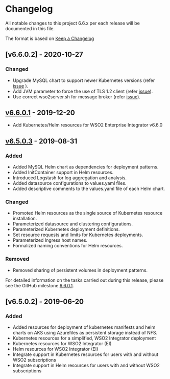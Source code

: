 # Changelog
All notable changes to this project 6.6.x per each release will be documented in this file.

The format is based on [Keep a Changelog](https://keepachangelog.com/en/1.0.0/)

## [v6.6.0.2] - 2020-10-27

### Changed

- Upgrade MySQL chart to support newer Kubernetes versions (refer [issue](https://github.com/wso2/kubernetes-ei/issues/233) ).
- Add JVM parameter to force the use of TLS 1.2 client (refer [issue](https://github.com/wso2/kubernetes-ei/issues/230)).
- Use correct wso2server.sh for message broker (refer [issue](https://github.com/wso2/kubernetes-ei/issues/234)).

## [v6.6.0.1] - 2019-12-20
- Add Kubernetes/Helm resources for WSO2 Enterprise Integrator v6.6.0

## [v6.5.0.3] - 2019-08-31

### Added
- Added MySQL Helm chart as dependencies for deployment patterns.
- Added InitContainer support in Helm resources.
- Introduced Logstash for log aggregation and analysis.
- Added datasource configurations to values.yaml files.
- Added descriptive comments to the values.yaml file of each Helm chart.

### Changed
- Promoted Helm resources as the single source of Kubernetes resource installation.
- Parameterized datasource and clustering configurations.
- Parameterized Kubernetes deployment definitions.
- Set resource requests and limits for Kubernetes deployments.
- Parameterized Ingress host names.
- Formalized naming conventions for Helm resources.

### Removed
- Removed sharing of persistent volumes in deployment patterns.

For detailed information on the tasks carried out during this release, please see the GitHub milestone
[6.6.0.1](https://github.com/wso2/kubernetes-ei/milestone/8).

## [v6.5.0.2] - 2019-06-20

### Added
- Added resources for deployment of kubernetes manifests and helm charts on AKS using Azurefiles as persistent storage instead of NFS.
- Kubernetes resources for a simplified, WSO2 Integrator deployment
- Kubernetes resources for WSO2 Integrator (EI) 
- Helm resources for WSO2 Integrator (EI)
- Integrate support in Kubernetes resources for users with and without WSO2 subscriptions
- Integrate support in Helm resources for users with and without WSO2 subscriptions

[v6.5.0.3]: https://github.com/wso2/kubernetes-ei/compare/v6.5.0.2...v6.5.0.3
[v6.6.0.1]: https://github.com/wso2/kubernetes-ei/compare/v6.5.0.3...v6.6.0.1
